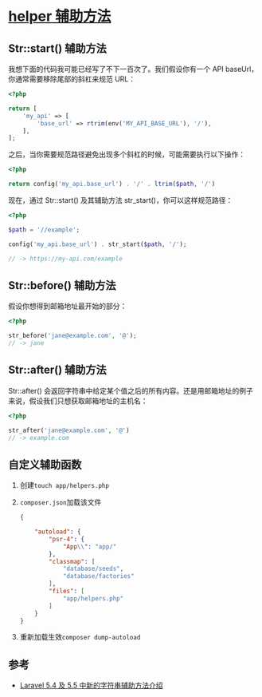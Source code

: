 # [helper 辅助方法](https://laravel-china.org/docs/laravel/5.5/helpers/1320)

## Str::start() 辅助方法

我想下面的代码我可能已经写了不下一百次了。我们假设你有一个 API baseUrl，你通常需要移除尾部的斜杠来规范 URL：

```php
<?php

return [
    'my_api' => [
        'base_url' => rtrim(env('MY_API_BASE_URL'), '/'),
    ],
];
```

之后，当你需要规范路径避免出现多个斜杠的时候，可能需要执行以下操作：

```php
<?php

return config('my_api.base_url') . '/' . ltrim($path, '/')
```

现在，通过 Str::start() 及其辅助方法 str_start()，你可以这样规范路径：

```php
<?php

$path = '//example';

config('my_api.base_url') . str_start($path, '/');

// -> https://my-api.com/example
```

## Str::before() 辅助方法

假设你想得到邮箱地址最开始的部分：

```php
<?php

str_before('jane@example.com', '@');
// -> jane
```

## Str::after() 辅助方法

Str::after() 会返回字符串中给定某个值之后的所有内容。还是用邮箱地址的例子来说，假设我们只想获取邮箱地址的主机名：

```php
<?php

str_after('jane@example.com', '@')
// -> example.com
```

## 自定义辅助函数

1. 创建`touch app/helpers.php`

1. `composer.json`加载该文件

    ```json
    {

        "autoload": {
            "psr-4": {
                "App\\": "app/"
            },
            "classmap": [
                "database/seeds",
                "database/factories"
            ],
            "files": [
                "app/helpers.php"
            ]
        }
    }
    ```

1. 重新加载生效`composer dump-autoload`

## 参考

- [Laravel 5.4 及 5.5 中新的字符串辅助方法介绍](https://9iphp.com/web/laravel/new-laravel-string-helpers-in-laravel-55.html)
